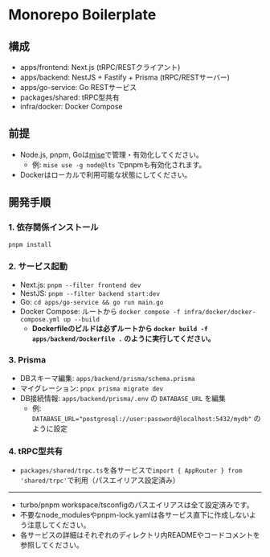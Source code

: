 # Monorepo Boilerplate

## 構成

- apps/frontend: Next.js (tRPC/RESTクライアント)
- apps/backend: NestJS + Fastify + Prisma (tRPC/RESTサーバー)
- apps/go-service: Go RESTサービス
- packages/shared: tRPC型共有
- infra/docker: Docker Compose

## 前提

- Node.js, pnpm, Goは[mise](https://github.com/jdx/mise)で管理・有効化してください。
  - 例: `mise use -g node@lts` でpnpmも有効化されます。
- Dockerはローカルで利用可能な状態にしてください。

## 開発手順

### 1. 依存関係インストール

```sh
pnpm install
```

### 2. サービス起動

- Next.js: `pnpm --filter frontend dev`
- NestJS: `pnpm --filter backend start:dev`
- Go: `cd apps/go-service && go run main.go`
- Docker Compose: ルートから `docker compose -f infra/docker/docker-compose.yml up --build`
  - **Dockerfileのビルドは必ずルートから `docker build -f apps/backend/Dockerfile .` のように実行してください。**

### 3. Prisma

- DBスキーマ編集: `apps/backend/prisma/schema.prisma`
- マイグレーション: `pnpx prisma migrate dev`
- DB接続情報: `apps/backend/prisma/.env` の `DATABASE_URL` を編集
  - 例: `DATABASE_URL="postgresql://user:password@localhost:5432/mydb"` のように設定

### 4. tRPC型共有

- `packages/shared/trpc.ts`を各サービスで`import { AppRouter } from 'shared/trpc'`で利用（パスエイリアス設定済み）

---

- turbo/pnpm workspace/tsconfigのパスエイリアスは全て設定済みです。
- 不要なnode_modulesやpnpm-lock.yamlは各サービス直下に作成しないよう注意してください。
- 各サービスの詳細はそれぞれのディレクトリ内READMEやコードコメントを参照してください。
